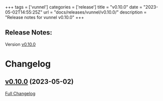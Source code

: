 +++
tags = ['vunnel']
categories = ['release']
title = "v0.10.0"
date = "2023-05-02T14:55:25Z"
url = "docs/releases/vunnel/v0.10.0/"
description = "Release notes for vunnel v0.10.0"
+++

## Release Notes:
Version [v0.10.0](https://github.com/anchore/vunnel/releases/tag/v0.10.0)

# Changelog

## [v0.10.0](https://github.com/anchore/vunnel/tree/v0.10.0) (2023-05-02)

[Full Changelog](https://github.com/anchore/vunnel/compare/v0.9.0...v0.10.0)
